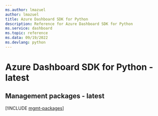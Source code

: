 ```yaml
---
ms.author: lmazuel
author: lmazuel
title: Azure Dashboard SDK for Python
description: Reference for Azure Dashboard SDK for Python
ms.service: dashboard
ms.topic: reference
ms.data: 09/19/2022
ms.devlang: python
---
```

# Azure Dashboard SDK for Python - latest

## Management packages - latest
[!INCLUDE [mgmt-packages](dashboard-mgmt-index.md)]